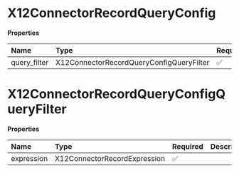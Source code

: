 # X12ConnectorRecordQueryConfig

**Properties**

| Name         | Type                                     | Required | Description |
| :----------- | :--------------------------------------- | :------- | :---------- |
| query_filter | X12ConnectorRecordQueryConfigQueryFilter | ✅       |             |

# X12ConnectorRecordQueryConfigQueryFilter

**Properties**

| Name       | Type                         | Required | Description |
| :--------- | :--------------------------- | :------- | :---------- |
| expression | X12ConnectorRecordExpression | ✅       |             |

